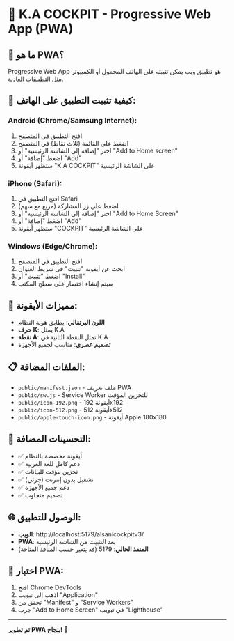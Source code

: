 # 📱 K.A COCKPIT - Progressive Web App (PWA)

## 🎯 **ما هو PWA؟**
Progressive Web App هو تطبيق ويب يمكن تثبيته على الهاتف المحمول أو الكمبيوتر مثل التطبيقات العادية.

## 🚀 **كيفية تثبيت التطبيق على الهاتف:**

### **Android (Chrome/Samsung Internet):**
1. افتح التطبيق في المتصفح
2. اضغط على القائمة (ثلاث نقاط) في المتصفح
3. اختر "إضافة إلى الشاشة الرئيسية" أو "Add to Home screen"
4. اضغط "إضافة" أو "Add"
5. ستظهر أيقونة "K.A COCKPIT" على الشاشة الرئيسية

### **iPhone (Safari):**
1. افتح التطبيق في Safari
2. اضغط على زر المشاركة (مربع مع سهم)
3. اختر "إضافة إلى الشاشة الرئيسية" أو "Add to Home Screen"
4. اضغط "إضافة" أو "Add"
5. ستظهر أيقونة "COCKPIT" على الشاشة الرئيسية

### **Windows (Edge/Chrome):**
1. افتح التطبيق في المتصفح
2. ابحث عن أيقونة "تثبيت" في شريط العنوان
3. اضغط "تثبيت" أو "Install"
4. سيتم إنشاء اختصار على سطح المكتب

## 🎨 **مميزات الأيقونة:**
- **اللون البرتقالي**: يطابق هوية النظام
- **حرف K**: يمثل K.A
- **نقطة A**: تمثل النقطة الثانية في K.A
- **تصميم عصري**: مناسب لجميع الأجهزة

## 📋 **الملفات المضافة:**
- `public/manifest.json` - ملف تعريف PWA
- `public/sw.js` - Service Worker للتخزين المؤقت
- `public/icon-192.png` - أيقونة 192x192
- `public/icon-512.png` - أيقونة 512x512
- `public/apple-touch-icon.png` - أيقونة Apple 180x180

## 🔧 **التحسينات المضافة:**
- ✅ أيقونة مخصصة بالنظام
- ✅ دعم كامل للغة العربية
- ✅ تخزين مؤقت للبيانات
- ✅ تشغيل بدون إنترنت (جزئي)
- ✅ دعم جميع الأجهزة
- ✅ تصميم متجاوب

## 🌐 **الوصول للتطبيق:**
- **الويب**: http://localhost:5179/alsanicockpitv3/
- **PWA**: بعد التثبيت من الشاشة الرئيسية
- **المنفذ الحالي**: 5179 (قد يتغير حسب المنافذ المتاحة)

## 📱 **اختبار PWA:**
1. افتح Chrome DevTools
2. اذهب إلى تبويب "Application"
3. تحقق من "Manifest" و "Service Workers"
4. جرب "Add to Home Screen" في تبويب "Lighthouse"

---
**تم تطوير PWA بنجاح! 🎉**
